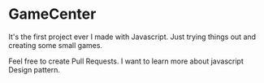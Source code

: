 # GameCenter

It's the first project ever I made with Javascript. Just trying things out and creating some small games.

Feel free to create Pull Requests. I want to learn more about javascript Design pattern.
